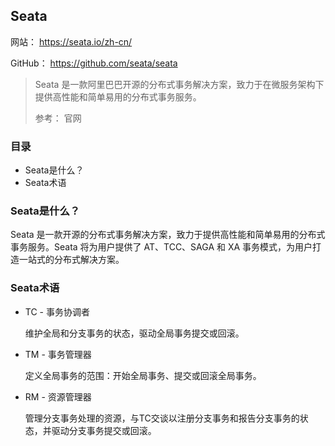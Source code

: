 ## Seata

网站： https://seata.io/zh-cn/

GitHub： https://github.com/seata/seata

> Seata 是一款阿里巴巴开源的分布式事务解决方案，致力于在微服务架构下提供高性能和简单易用的分布式事务服务。
>
> 参考： 官网

### 目录
* Seata是什么？
* Seata术语

### Seata是什么？
Seata 是一款开源的分布式事务解决方案，致力于提供高性能和简单易用的分布式事务服务。Seata 将为用户提供了 AT、TCC、SAGA 和 XA 事务模式，为用户打造一站式的分布式解决方案。

### Seata术语

* TC - 事务协调者

    维护全局和分支事务的状态，驱动全局事务提交或回滚。

* TM - 事务管理器

    定义全局事务的范围：开始全局事务、提交或回滚全局事务。

* RM - 资源管理器

    管理分支事务处理的资源，与TC交谈以注册分支事务和报告分支事务的状态，并驱动分支事务提交或回滚。

